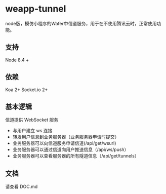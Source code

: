 # weapp-tunnel

node版，模仿小程序的Wafer中信道服务，用于在不使用腾讯云时，正常使用功能。


## 支持

Node 8.4 +


## 依赖

Koa 2+
Socket.io 2+


## 基本逻辑

信道提供 WebSocket 服务

- 与用户建立 ws 连接
- 转发用户信息到业务服务器（业务服务器申请时提交）
- 业务服务器可以向信道服务申请信道(/api/get/wsurl)
- 业务服务器可以通过信道向用户推送信息（/api/ws/push）
- 业务服务器可以查看服务器的所有隧道信息（/api/get/tunnels）

## 文档

请查看 DOC.md